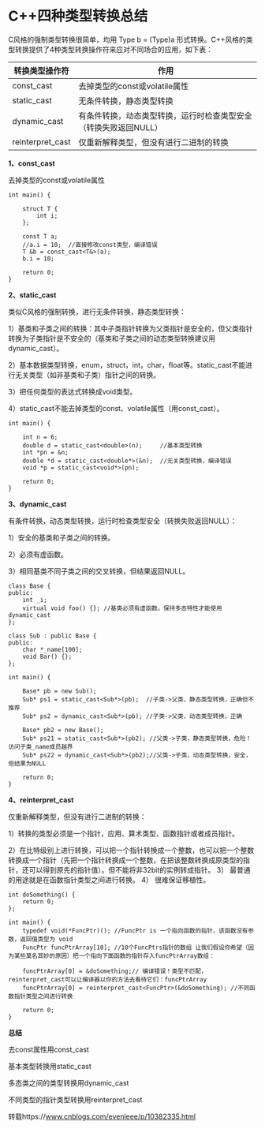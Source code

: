 # C++四种类型转换总结     

C风格的强制类型转换很简单，均用 Type b = (Type)a 形式转换。C++风格的类型转换提供了4种类型转换操作符来应对不同场合的应用，如下表：

| 转换类型操作符   | 作用                                                         |
| ---------------- | ------------------------------------------------------------ |
| const_cast       | 去掉类型的const或volatile属性                                |
| static_cast      | 无条件转换，静态类型转换                                     |
| dynamic_cast     | 有条件转换，动态类型转换，运行时检查类型安全（转换失败返回NULL） |
| reinterpret_cast | 仅重新解释类型，但没有进行二进制的转换                       |

**1、const_cast**

去掉类型的const或volatile属性

```
int main() {

    struct T {
        int i;
    };

    const T a;
    //a.i = 10;  //直接修改const类型，编译错误
    T &b = const_cast<T&>(a);
    b.i = 10;

    return 0;
}
```

**2、static_cast**

类似C风格的强制转换，进行无条件转换，静态类型转换：

1）基类和子类之间的转换：其中子类指针转换为父类指针是安全的，但父类指针转换为子类指针是不安全的（基类和子类之间的动态类型转换建议用dynamic_cast）。

2）基本数据类型转换，enum，struct，int，char，float等。static_cast不能进行无关类型（如非基类和子类）指针之间的转换。

3）把任何类型的表达式转换成void类型。

4）static_cast不能去掉类型的const、volatile属性（用const_cast）。

```
int main() {

    int n = 6;
    double d = static_cast<double>(n);     //基本类型转换
    int *pn = &n;
    double *d = static_cast<double*>(&n);  //无关类型转换，编译错误
    void *p = static_cast<void*>(pn);

    return 0;
}
```

**3、dynamic_cast**

有条件转换，动态类型转换，运行时检查类型安全（转换失败返回NULL）：

1）安全的基类和子类之间的转换。

2）必须有虚函数。

3）相同基类不同子类之间的交叉转换，但结果返回NULL。

```
class Base {
public:
    int _i;
    virtual void foo() {}; //基类必须有虚函数。保持多态特性才能使用dynamic_cast
};

class Sub : public Base {
public:
    char *_name[100];
    void Bar() {};
};

int main() {

    Base* pb = new Sub();
    Sub* ps1 = static_cast<Sub*>(pb);  //子类->父类，静态类型转换，正确但不推荐
    Sub* ps2 = dynamic_cast<Sub*>(pb); //子类->父类，动态类型转换，正确

    Base* pb2 = new Base();
    Sub* ps21 = static_cast<Sub*>(pb2); //父类->子类，静态类型转换，危险！访问子类_name成员越界
    Sub* ps22 = dynamic_cast<Sub*>(pb2);//父类->子类，动态类型转换，安全，但结果为NULL

    return 0;
}
```

**4、reinterpret_cast**

仅重新解释类型，但没有进行二进制的转换：

1）转换的类型必须是一个指针，应用、算术类型、函数指针或者成员指针。

2）在比特级别上进行转换，可以把一个指针转换成一个整数，也可以把一个整数转换成一个指针（先把一个指针转换成一个整数，在把该整数转换成原类型的指针，还可以得到原先的指针值）。但不能将非32bit的实例转成指针。
3） 最普通的用途就是在函数指针类型之间进行转换。
4） 很难保证移植性。

```
int doSomething() { 
    return 0; 
};

int main() {
    typedef void(*FuncPtr)(); //FuncPtr is 一个指向函数的指针，该函数没有参数，返回值类型为 void
    FuncPtr funcPtrArray[10]; //10个FuncPtrs指针的数组 让我们假设你希望（因为某些莫名其妙的原因）把一个指向下面函数的指针存入funcPtrArray数组：

    funcPtrArray[0] = &doSomething;// 编译错误！类型不匹配，reinterpret_cast可以让编译器以你的方法去看待它们：funcPtrArray
    funcPtrArray[0] = reinterpret_cast<FuncPtr>(&doSomething); //不同函数指针类型之间进行转换

    return 0;
}
```

**总结**

去const属性用const_cast

基本类型转换用static_cast

多态类之间的类型转换用dynamic_cast

不同类型的指针类型转换用reinterpret_cast

转载https://www.cnblogs.com/evenleee/p/10382335.html